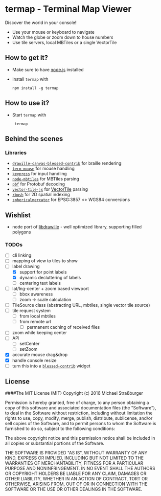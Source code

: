 # termap - Terminal Map Viewer

Discover the world in your console!

* Use your mouse or keyboard to navigate
* Watch the globe or zoom down to house numbers
* Use tile servers, local MBTiles or a single VectorTile

## How to get it?

* Make sure to have [node.js](https://nodejs.org/) installed

* Install `termap` with

  `npm install -g termap`

## How to use it?

* Start `termap` with

  ` termap`

## Behind the scenes

### Libraries

* [`drawille-canvas-blessed-contrib`](https://github.com/yaronn/drawille-canvas-blessed-contrib/) for braille rendering
* [`term-mouse`](https://github.com/CoderPuppy/term-mouse) for mouse handling
* [`keypress`](https://github.com/TooTallNate/keypress) for input handling
* [`node-mbtiles`](https://github.com/mapbox/node-mbtiles) for MBTiles parsing
* [`pbf`](https://github.com/mapbox/pbf) for Protobuf decoding
* [`vector-tile-js`](https://github.com/mapbox/vector-tile-js) for [VectorTile](https://github.com/mapbox/vector-tile-spec/tree/master/2.1) parsing
* [`rbush`](https://github.com/mourner/rbush) for 2D spatial indexing
* [`sphericalmercator`](https://github.com/mapbox/node-sphericalmercator) for EPSG:3857 <> WGS84 conversions

## Wishlist

* node port of [libdrawille](https://github.com/Huulivoide/libdrawille) - well optimized library, supporting filled polygons

### TODOs
* [ ] cli linking
* [ ] mapping of view to tiles to show
* [ ] label drawing
  * [x] support for point labels
  * [x] dynamic decluttering of labels
  * [ ] centering text labels
* [ ] lat/lng-center + zoom based viewport
  * [ ] bbox awareness
  * [ ] zoom -> scale calculation
* [ ] TileSource class (abstracting URL, mbtiles, single vector tile source)
* [ ] tile request system
  * [ ] from local mbtiles
  * [ ] from remote url
    * [ ] permanent caching of received files
* [ ] zoom while keeping center
* [ ] API
  * [ ] setCenter
  * [ ] setZoom
* [x] accurate mouse drag&drop
* [x] handle console resize
* [ ] turn this into a [`blessed-contrib`](https://github.com/yaronn/blessed-contrib) widget

## License
####The MIT License (MIT)
Copyright (c) 2016 Michael Straßburger

Permission is hereby granted, free of charge, to any person obtaining a copy of this software and associated documentation files (the "Software"), to deal in the Software without restriction, including without limitation the rights to use, copy, modify, merge, publish, distribute, sublicense, and/or sell copies of the Software, and to permit persons to whom the Software is furnished to do so, subject to the following conditions:

The above copyright notice and this permission notice shall be included in all copies or substantial portions of the Software.

THE SOFTWARE IS PROVIDED "AS IS", WITHOUT WARRANTY OF ANY KIND, EXPRESS OR IMPLIED, INCLUDING BUT NOT LIMITED TO THE WARRANTIES OF MERCHANTABILITY, FITNESS FOR A PARTICULAR PURPOSE AND NONINFRINGEMENT. IN NO EVENT SHALL THE AUTHORS OR COPYRIGHT HOLDERS BE LIABLE FOR ANY CLAIM, DAMAGES OR OTHER LIABILITY, WHETHER IN AN ACTION OF CONTRACT, TORT OR OTHERWISE, ARISING FROM, OUT OF OR IN CONNECTION WITH THE SOFTWARE OR THE USE OR OTHER DEALINGS IN THE SOFTWARE.

